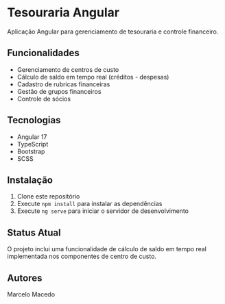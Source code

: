 # Tesouraria Angular

Aplicação Angular para gerenciamento de tesouraria e controle financeiro.

## Funcionalidades

- Gerenciamento de centros de custo
- Cálculo de saldo em tempo real (créditos - despesas)
- Cadastro de rubricas financeiras
- Gestão de grupos financeiros
- Controle de sócios

## Tecnologias

- Angular 17
- TypeScript
- Bootstrap
- SCSS

## Instalação

1. Clone este repositório
2. Execute `npm install` para instalar as dependências
3. Execute `ng serve` para iniciar o servidor de desenvolvimento

## Status Atual

O projeto inclui uma funcionalidade de cálculo de saldo em tempo real implementada nos componentes de centro de custo.

## Autores

Marcelo Macedo
